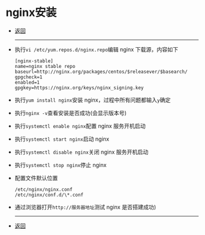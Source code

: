 # nginx安装

- [返回](./)
  ***

- 执行`vi /etc/yum.repos.d/nginx.repo`编辑 nginx 下载源，内容如下  

  ```inf
  [nginx-stable]
  name=nginx stable repo
  baseurl=http://nginx.org/packages/centos/$releasever/$basearch/
  gpgcheck=1
  enabled=1
  gpgkey=https://nginx.org/keys/nginx_signing.key
  ```

- 执行`yum install nginx`安装 nginx，过程中所有问题都输入`y`确定
- 执行`nginx -v`查看安装是否成功(会显示版本号)
- 执行`systemctl enable nginx`配置 nginx 服务开机启动
- 执行`systemctl start nginx`启动 nginx
- 执行`systemctl disable nginx`关闭 nginx 服务开机启动
- 执行`systemctl stop nginx`停止 nginx
- 配置文件默认位置  

  ```linux
  /etc/nginx/nginx.conf  
  /etc/nginx/conf.d/\*.conf
  ```

- 通过浏览器打开`http://服务器地址`测试 nginx 是否搭建成功)
  ***
- [返回](./)